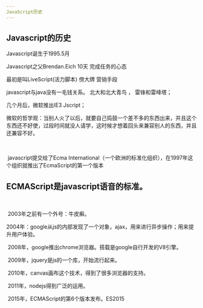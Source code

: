 ```yaml
---
JavaScript历史
---
```


## Javascript的历史

Javascript诞生于1995.5月

Javascript之父Brendan.Eich 10天 完成任务的心态

最初是叫LiveScript(活力脚本) 傍大牌 营销手段

javascript与java没有一毛钱关系。  北大和北大青鸟   ，  雷锋和雷峰塔；

几个月后，微软推出IE3  Jscript；

微软的哲学观：当别人火了以后，就要自己捣鼓一个差不多的东西出来，并且这个东西还不好使，过段时间就没人请学，这时候才想着回头来兼容别人的东西，并且还兼容不好。

​	

​	javascript提交给了Ecma International（一个欧洲的标准化组织），在1997年这个组织就推出了EcmaScript的第一个版本

 

## 	ECMAScript是javascript语音的标准。

​	

​	2003年之前有一个外号：牛皮癣。  

​	2004年：google从js的内部发现了一个对象，ajax，用来进行异步操作；用来提升用户体验。

​	2008年，google推出chrome浏览器。搭载是google自行开发的V8引擎。

​	2009年，jquery是js的一个库，开始流行起来。

​	2010年，canvas画布这个技术，得到了很多浏览器的支持。

​	2011年，nodejs得到广泛的运用。

​	2015年，ECMAScript的第6个版本发布。ES2015